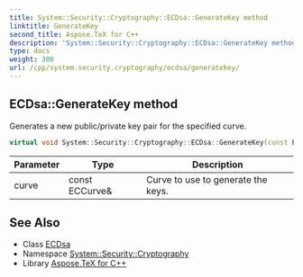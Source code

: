 ```yaml
---
title: System::Security::Cryptography::ECDsa::GenerateKey method
linktitle: GenerateKey
second_title: Aspose.TeX for C++
description: 'System::Security::Cryptography::ECDsa::GenerateKey method. Generates a new public/private key pair for the specified curve in C++.'
type: docs
weight: 300
url: /cpp/system.security.cryptography/ecdsa/generatekey/
---
```

## ECDsa::GenerateKey method


Generates a new public/private key pair for the specified curve.

```cpp
virtual void System::Security::Cryptography::ECDsa::GenerateKey(const ECCurve &curve)
```


| Parameter | Type | Description |
| --- | --- | --- |
| curve | const ECCurve\& | Curve to use to generate the keys. |

## See Also

* Class [ECDsa](../)
* Namespace [System::Security::Cryptography](../../)
* Library [Aspose.TeX for C++](../../../)
